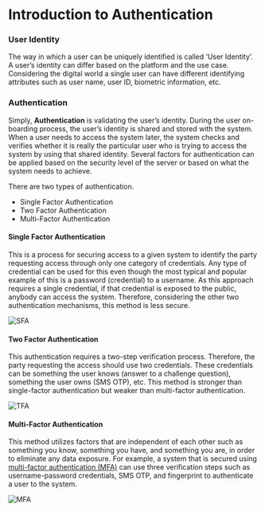 # Introduction to Authentication

### User Identity
The way in which a user can be uniquely identified is called ‘User
Identity’. A user’s identity can differ based on the platform and the use
case. Considering the digital world a single user can have different identifying attributes
such as user name, user ID, biometric information, etc.

### Authentication
Simply, **Authentication** is validating the user’s identity. During the user
on-boarding process, the user’s identity is shared and stored
with the system. When a user needs to access the system later, the
system checks and verifies whether it is really the particular user who
is trying to access the system by using that shared identity. Several
factors for authentication can be applied based on the security level
of the server or based on what the system needs to achieve.


There are two types of authentication. 

- Single Factor Authentication 
- Two Factor Authentication
- Multi-Factor Authentication

    
#### Single Factor Authentication
This is a process for securing access to a given system to identify the party requesting access through only one 
category of credentials. Any type of credential can be used for this even though the most typical and popular example of
this is a password (credential) to a username. As this approach requires a single credential, if that credential is 
exposed to the public, anybody can access the system. Therefore, considering the other two authentication mechanisms, this method is less secure.

![SFA](../../assets/img/concepts/single-factor.png)

#### Two Factor Authentication
This authentication requires a two-step verification process. Therefore, the party requesting the access should use two 
credentials. These credentials can be something the user knows (answer to a challenge question), something the user owns (SMS OTP), 
etc. This method is stronger than single-factor authentication but weaker than multi-factor authentication.

![TFA](../../assets/img/concepts/two-factor.png)

#### Multi-Factor Authentication
This method utilizes factors that are independent of each other such as something you know, something you have, and 
something you are, in order to eliminate any data exposure. For example, a system that is secured using [multi-factor authentication (MFA)](../multi-factor-authentication) can use three verification steps such as username-password credentials, SMS OTP, and fingerprint to authenticate
a user to the system.

![MFA](../../assets/img/concepts/multi-factor.png)